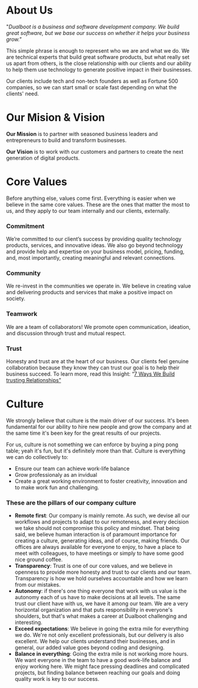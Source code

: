 # About Us

"*Dualboot is a business and software development company. We build great software, but we base our success on whether it helps your business grow."*

This simple phrase is enough to represent who we are and what we do. We are technical experts that build great software products, but what really set us apart from others, is the close relationship with our clients and our ability to help them use technology to generate positive impact in their businesses.

Our clients include tech and non-tech founders as well as Fortune 500 companies, so we can start small or scale fast depending on what the clients' need.

# Our Mision & Vision

**Our Mission** is to partner with seasoned business leaders and entrepreneurs to build and transform businesses.

**Our Vision** is to work with our customers and partners to create the next generation of digital products.

# Core Values

Before anything else, values come first. Everything is easier when we believe in the same core values. These are the ones that matter the most to us, and they apply to our team internally and our clients, externally.

### Commitment

We’re committed to our client’s success by providing quality technology products, services, and innovative ideas. We also go beyond technology and provide help and expertise on your business model, pricing, funding, and, most importantly, creating meaningful and relevant connections.

### Community

We re-invest in the communities we operate in. We believe in creating value and delivering products and services that make a positive impact on society.

### Teamwork

We are a team of collaborators! We promote open communication, ideation, and discussion through trust and mutual respect.

### Trust

Honesty and trust are at the heart of our business. Our clients feel genuine collaboration because they know they can trust our goal is to help their business succeed. To learn more, read this Insight: “[7 Ways We Build trusting Relationships”](https://dualbootpartners.com/building_trusting_relationships/)

# Culture

We strongly believe that culture is the main driver of our success. It's been fundamental for our ability to hire new people and grow the company and at the same time it's been key for the great results of our projects.

For us, culture is not something we can enforce by buying a ping pong table; yeah it's fun, but it's definitely more than that. Culture is everything we can do collectively to:

- Ensure our team can achieve work-life balance
- Grow professionaly as an invidual
- Create a great working environment to foster creativity, innovation and to make work fun and challenging.

### These are the pillars of our company culture

- **Remote first**: Our company is mainly remote. As such, we devise all our workflows and projects to adapt to our remoteness, and every decision we take should not compromise this policy and mindset. That being said, we believe human interaction is of paramount importance for creating a culture, generating ideas, and of course, making friends. Our offices are always available for everyone to enjoy, to have a place to meet with colleagues, to have meetings or simply to have some good nice ground coffee.
- **Transparency**: Trust is one of our core values, and we believe in openness to provide more honesty and trust to our clients and our team. Transparency is how we hold ourselves accountable and how we learn from our mistakes.
- **Autonomy**: if there's one thing everyone that work with us value is the autonomy each of us have to make decisions at all levels. The same trust our client have with us, we have it among our team. We are a very horizontal organization and that puts responsibility in everyone's shoulders, but that's what makes a career at Dualboot challenging and interesting.
- **Exceed expectations**: We believe in going the extra mile for everything we do. We're not only excellent professionals, but our delivery is also excellent. We help our clients understand their businesses, and in general, our added value goes beyond coding and designing.
- **Balance in everything**: Going the extra mile is not working more hours. We want everyone in the team to have a good work-life balance and enjoy working here. We might face pressing deadlines and complicated projects, but finding balance between reaching our goals and doing quality work is key to our success.
